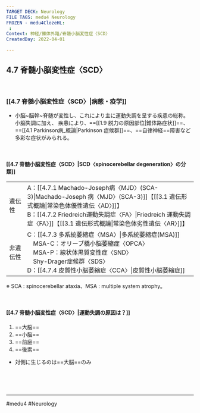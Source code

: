 ```yaml
---
TARGET DECK: Neurology
FILE TAGS: medu4 Neurology
FROZEN - medu4ClozeHL:
 : 
Context: 神経/錐体外路/脊髄小脳変性症〈SCD〉
CreatedDay: 2022-04-01

---
```


## 4.7 脊髄小脳変性症〈SCD〉

<br>

### [[4.7 脊髄小脳変性症〈SCD〉|病態・疫学]]
* 小脳~脳幹~脊髄が変性し、これにより主に運動失調を呈する疾患の総称。小脳失調に加え、 疾患により、==[[1.9 脱力の原因部位|錐体路症状]]==、==[[4.1 Parkinson病_概論|Parkinson 症候群]]==、==自律神経==障害など多彩な症状がみられる。
<!--ID: 1660373832640-->


<br>

#### [[4.7 脊髄小脳変性症〈SCD〉|SCD〈spinocerebellar degeneration〉の分類]]
| | |
|---|--|
|遺伝性|A：[[4.7.1 Machado-Joseph病〈MJD〉(SCA-3)\|Machado-Joseph 病〈MJD〉(SCA-3)]]【[[3.1 遺伝形式概論\|常染色体優性遺伝〈AD〉]]】<br>B：[[4.7.2 Friedreich運動失調症〈FA〉\|Friedreich 運動失調症〈FA〉]]【[[3.1 遺伝形式概論\|常染色体劣性遺伝〈AR〉]]】|
|非遺伝性|C：[[4.7.3 多系統萎縮症〈MSA〉\|多系統萎縮症(MSA)]]<br>　MSA-C：オリーブ橋小脳萎縮症〈OPCA〉<br>　MSA-P：線状体黒質変性症〈SND〉<br>　Shy-Drager症候群〈SDS〉<br>D：[[4.7.4 皮質性小脳萎縮症〈CCA〉\|皮質性小脳萎縮症]]|

※ SCA : spinocerebellar ataxia、MSA : multiple system atrophy。

<br>


#### [[4.7 脊髄小脳変性症〈SCD〉|運動失調の原因は？]]
1. ==大脳==
2. ==小脳==
3. ==前庭==
4. ==後索==
* 対側に生じるのは==大脳==のみ
<!--ID: 1655626837979-->




<br><br><br>

---
#medu4 #Neurology 